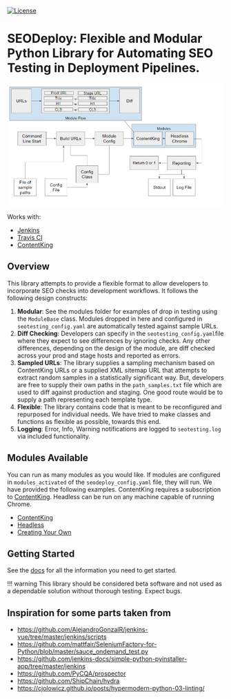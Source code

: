 
[![License](http://img.shields.io/:license-apache-blue.svg)](http://www.apache.org/licenses/LICENSE-2.0.html)


# SEODeploy: Flexible and Modular Python Library for Automating SEO Testing in Deployment Pipelines.

![SEOTesting](/docs/images/overview.png "SEO Testing Overview")


Works with:
* [Jenkins](https://www.jenkins.io/)
* [Travis CI](https://travis-ci.org/)
* [ContentKing](https://www.contentkingapp.com/)



## Overview
This library attempts to provide a flexible format to allow developers to incorporate SEO checks into development workflows.  It follows the following design constructs:

1. **Modular**: See the modules folder for examples of drop in testing using the `ModuleBase` class.  Modules dropped in here and configured in `seotesting_config.yaml` are automatically tested against sample URLs.
2. **Diff Checking**: Developers can specify in the `seotesting_config.yaml`file where they expect to see differences by ignoring checks.  Any other differences, depending on the design of the module, are diff checked across your prod and stage hosts and reported as errors.
3. **Sampled URLs**: The library supplies a sampling mechanism based on ContentKing URLs or a supplied XML sitemap URL that attempts to extract random samples in a statistically significant way.  But, developers are free to supply their own paths in the `path_samples.txt` file which are used to diff against production and staging.  One good route would be to supply a path representing each template type.
4. **Flexible**: The library contains code that is meant to be reconfigured and repurposed for individual needs.  We have tried to make classes and functions as flexible as possible, towards this end.
5. **Logging**: Error, Info, Warning notifications are logged to `seotesting.log` via included functionality.


## Modules Available
You can run as many modules as you would like.  If modules are configured in `modules_activated` of the `seodeploy_config.yaml` file, they will run.  We have provided the following examples.  ContentKing requires a subscription to [ContentKing](https://www.contentkingapp.com/).  Headless can be run on any machine capable of running Chrome.

* [ContentKing](https://locomotive-agency.github.io/SEODeploy/modules/contentking/)
* [Headless](https://locomotive-agency.github.io/SEODeploy/modules/headless/)
* [Creating Your Own](https://locomotive-agency.github.io/SEODeploy/modules/creating/)

## Getting Started
See the [docs](https://locomotive-agency.github.io/SEODeploy/) for all the information you need to get started.

!!! warning
    This library should be considered beta software and not used as a dependable
    solution without thorough testing.  Expect bugs.

## Inspiration for some parts taken from
* https://github.com/AlejandroGonzalR/jenkins-vue/tree/master/jenkins/scripts
* https://github.com/mattfair/SeleniumFactory-for-Python/blob/master/sauce_ondemand_test.py
* https://github.com/jenkins-docs/simple-python-pyinstaller-app/tree/master/jenkins
* https://github.com/PyCQA/prospector
* https://github.com/ShipChain/hydra
* https://cjolowicz.github.io/posts/hypermodern-python-03-linting/

